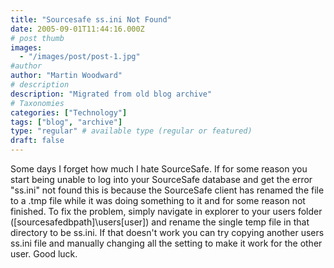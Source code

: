 ```yaml
---
title: "Sourcesafe ss.ini Not Found"
date: 2005-09-01T11:44:16.000Z
# post thumb
images:
  - "/images/post/post-1.jpg"
#author
author: "Martin Woodward"
# description
description: "Migrated from old blog archive"
# Taxonomies
categories: ["Technology"]
tags: ["blog", "archive"]
type: "regular" # available type (regular or featured)
draft: false
---
```


Some days I forget how much I hate SourceSafe.  If for some reason you start being unable to log into your SourceSafe database and get the error "ss.ini" not found this is because the SourceSafe client has renamed the file to a .tmp file while it was doing something to it and for some reason not finished.  To fix the problem, simply navigate in explorer to your users folder ([sourcesafedbpath]\users\[user]) and rename the single temp file in that directory to be ss.ini.  If that doesn't work you can try copying another users ss.ini file and manually changing all the setting to make it work for the other user.  Good luck.